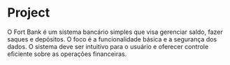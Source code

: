 # Project
O Fort Bank é um sistema bancário simples que visa gerenciar saldo, fazer saques e depósitos. O foco é a funcionalidade básica e a segurança dos dados. O sistema deve ser intuitivo para o usuário e oferecer controle eficiente sobre as operações financeiras. 
